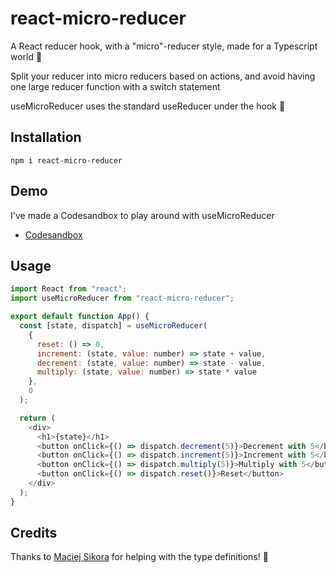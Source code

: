 # react-micro-reducer

A React reducer hook, with a "micro"-reducer style, made for a Typescript world 💙

Split your reducer into micro reducers based on actions, and avoid having one large reducer function with a switch statement

useMicroReducer uses the standard useReducer under the hook 🎉

## Installation

```shell
npm i react-micro-reducer
```

## Demo

I've made a Codesandbox to play around with useMicroReducer

- [Codesandbox](https://codesandbox.io/s/pedantic-sky-6se4w)

## Usage

```js
import React from "react";
import useMicroReducer from "react-micro-reducer";

export default function App() {
  const [state, dispatch] = useMicroReducer(
    {
      reset: () => 0,
      increment: (state, value: number) => state + value,
      decrement: (state, value: number) => state - value,
      multiply: (state, value: number) => state * value
    },
    0
  );

  return (
    <div>
      <h1>{state}</h1>
      <button onClick={() => dispatch.decrement(5)}>Decrement with 5</button>
      <button onClick={() => dispatch.increment(5)}>Increment with 5</button>
      <button onClick={() => dispatch.multiply(5)}>Multiply with 5</button>
      <button onClick={() => dispatch.reset()}>Reset</button>
    </div>
  );
}
```

## Credits

Thanks to [Maciej Sikora](https://stackoverflow.com/a/59002901/1168927) for helping with the type definitions! 🙌
